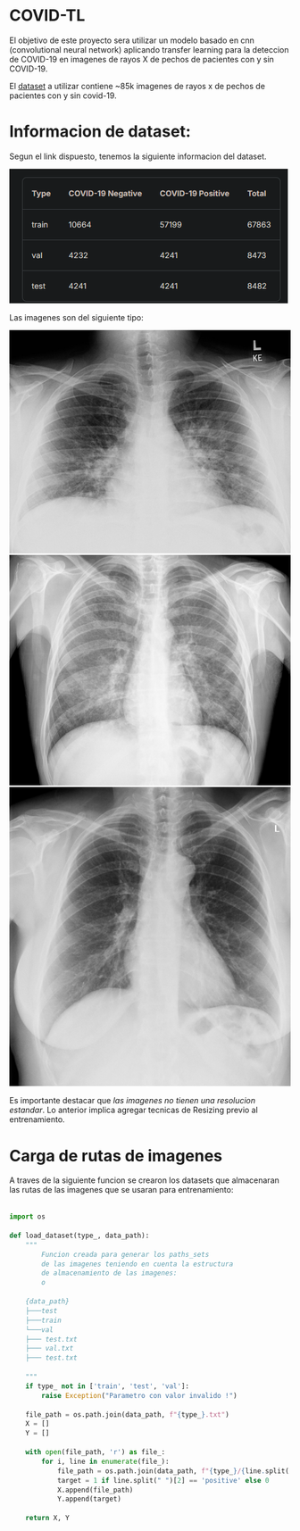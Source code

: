 # COVID-TL

El objetivo de este proyecto sera utilizar un modelo basado en cnn (convolutional neural network) aplicando transfer learning para la deteccion de COVID-19 en imagenes de rayos X de pechos de pacientes con y sin COVID-19.

El [dataset](https://www.kaggle.com/datasets/andyczhao/covidx-cxr2) a utilizar contiene ~85k imagenes de rayos x de pechos de pacientes con y sin covid-19.

# Informacion de dataset:

Segun el link dispuesto, tenemos la siguiente informacion del dataset.

![Distribucion de data](./images/data_dist.png)

Las imagenes son del siguiente tipo:

![title](./images/muestra_1.png)
![title](./images/muestra_2.png)
![title](./images/muestra_3.png)

Es importante destacar que *las imagenes no tienen una resolucion estandar*. Lo anterior implica agregar tecnicas de Resizing previo al entrenamiento.



# Carga de rutas de imagenes

A traves de la siguiente funcion se crearon los datasets que almacenaran las rutas de las imagenes que se usaran para entrenamiento:

```python

import os

def load_dataset(type_, data_path):
    """
        Funcion creada para generar los paths_sets
        de las imagenes teniendo en cuenta la estructura
        de almacenamiento de las imagenes:
        o

    {data_path} 
    ├───test
    ├───train
    └───val
    ├─── test.txt
    ├─── val.txt
    ├─── test.txt
        
    """
    if type_ not in ['train', 'test', 'val']:
        raise Exception("Parametro con valor invalido !")

    file_path = os.path.join(data_path, f"{type_}.txt")
    X = []
    Y = []

    with open(file_path, 'r') as file_:
        for i, line in enumerate(file_):
            file_path = os.path.join(data_path, f"{type_}/{line.split(' ')[1]}")
            target = 1 if line.split(" ")[2] == 'positive' else 0
            X.append(file_path)
            Y.append(target)

    return X, Y

```

